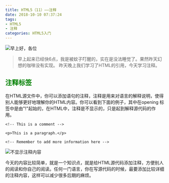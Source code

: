 ```yaml
---
title: HTML5（11）——注释
date: 2018-10-10 07:37:24
tags:
- HTML5
- 注释
categories: HTML5入门
---
```


![早上好，各位](https://upload-images.jianshu.io/upload_images/3478485-7b72bb3628e0f32c.jpeg?imageMogr2/auto-orient/strip%7CimageView2/2/w/1240)
> 早上起来已经快6点，我是被蚊子叮醒的，实在是没法睡觉了。果然昨天幻想的咖啡没有实现。
> 昨天晚上我们学习了HTML的引用，今天学习注释。



<!--less-->

## <font color="green">注释标签</font>
在HTML源文件中，你可以添加语句的注释，注释是用来对语言的解释说明，使得别人能够更好地理解你的HTML内容。你可以看到下面的例子，其中在opening 标签中是由"!"起始的，在HTML中，注释是不显示的，只是起到解释源代码的作用。
```
<!-- This is a comment -->

<p>This is a paragraph.</p>

<!-- Remember to add more information here -->
```
![不显示注释内容](https://upload-images.jianshu.io/upload_images/3478485-1e24ecc778955ce4.png?imageMogr2/auto-orient/strip%7CimageView2/2/w/1240)

今天的内容比较简单，就是一个知识点，就是给HTML源代码添加注释，方便别人的阅读和你自己的阅读。任何一门语言，你在写源代码的时候，最要添加比较详细的注释内容，这样可以减少很多后期的麻烦。